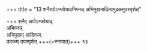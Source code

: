 +++
title = "13 शनैरपोऽभ्यवेयादभिघ्नन्न् अभिमुखमादित्यमुदकमुपस्पृशेत्"

+++
शनैर् अपोऽभ्यवेयाद्  
अभिघ्नन्न्  
अभिमुखम् आदित्यम्  
उदकम् उपस्पृशेत् +++(=स्नायात्)+++ १३
